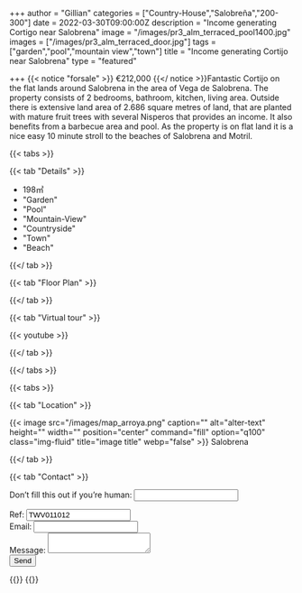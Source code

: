 +++
author = "Gillian"
categories = ["Country-House","Salobreña","200-300"]
date = 2022-03-30T09:00:00Z
description = "Income generating Cortigo near Salobrena"
image = "/images/pr3_alm_terraced_pool1400.jpg"
images = ["/images/pr3_alm_terraced_door.jpg"]
tags = ["garden","pool","mountain view","town"]
title = "Income generating Cortijo near Salobrena"
type = "featured"

+++
{{< notice "forsale" >}}
€212,000
{{</ notice >}}Fantastic Cortijo on the flat lands around Salobrena in the area of  Vega de Salobrena. The property consists of 2 bedrooms, bathroom, kitchen, living area. Outside there is extensive land area of 2.686 square metres of land, that are planted with mature fruit trees with several Nisperos that provides an income. It also benefits from a barbecue area and pool. As the property is on flat land it is a nice easy 10 minute stroll to the beaches of Salobrena and Motril.

{{< tabs >}}

{{< tab "Details" >}}

* 198&#x33A1;
* "Garden"
* "Pool"
* "Mountain-View"
* "Countryside"
* "Town"
* "Beach"

{{</ tab >}}

{{< tab "Floor Plan" >}}

{{</ tab >}}

{{< tab "Virtual tour" >}}

{{< youtube  >}}

{{</ tab >}}

{{</ tabs >}}

{{< tabs >}}

{{< tab "Location" >}}

{{< image src="/images/map_arroya.png" caption="" alt="alter-text" height="" width="" position="center" command="fill" option="q100" class="img-fluid" title="image title" webp="false" >}}
Salobrena


{{</ tab >}}

{{< tab "Contact" >}}
<form name="propertyContact" method="POST" netlify-honeypot="bot-field" data-netlify="true">
<div class="form-group">
<p class="d-none"><label>Don’t fill this out if you’re human: <input name="bot-field" /></label></p>
</div>
<div class="form-group">
<label>Ref: <input name="property-ref" class="form-control" value="TWV011012" readonly/></label>
</div>
<div class="form-group">
<label>Email: <input type="text" class="form-control" name="email" /></label>
</div>
<div class="form-group">
<label>Message: </label> <textarea name="message" class="form-control"></textarea>
</div>
<button type="submit" class="btn btn-primary">Send</button>
</form>
{{</ tab >}}
{{</ tabs >}}

